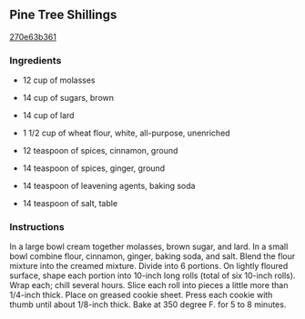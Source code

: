 ## Pine Tree Shillings

[270e63b361](http://www.food.com/recipe/pine-tree-shillings-43349)

### Ingredients

 - 12 cup of molasses

 - 14 cup of sugars, brown

 - 14 cup of lard

 - 1 1/2 cup of wheat flour, white, all-purpose, unenriched

 - 12 teaspoon of spices, cinnamon, ground

 - 14 teaspoon of spices, ginger, ground

 - 14 teaspoon of leavening agents, baking soda

 - 14 teaspoon of salt, table

### Instructions

In a large bowl cream together molasses, brown sugar, and lard. In a small bowl combine flour, cinnamon, ginger, baking soda, and salt. Blend the flour mixture into the creamed mixture. Divide into 6 portions. On lightly floured surface, shape each portion into 10-inch long rolls (total of six 10-inch rolls). Wrap each; chill several hours. Slice each roll into pieces a little more than 1/4-inch thick. Place on greased cookie sheet. Press each cookie with thumb until about 1/8-inch thick. Bake at 350 degree F. for 5 to 8 minutes.